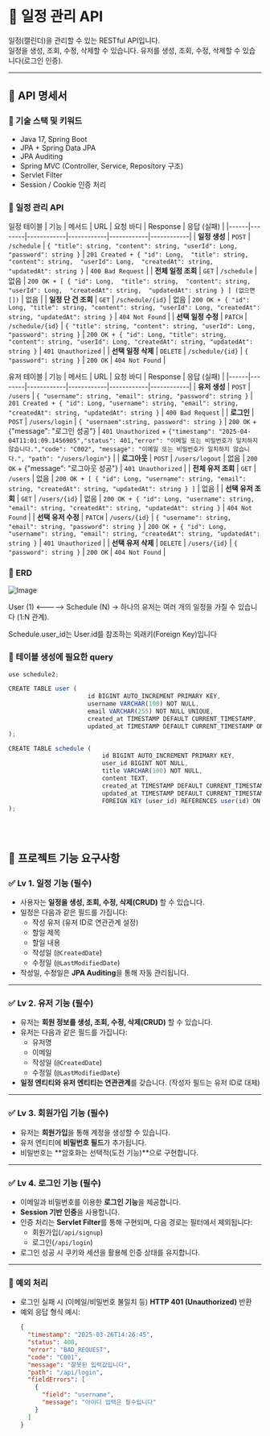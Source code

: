 # 📅 일정 관리 API

일정(캘린더)을 관리할 수 있는 RESTful API입니다.  
일정을 생성, 조회, 수정, 삭제할 수 있습니다.
유저를 생성, 조회, 수정, 삭제할 수 있습니다(로그인 인증). 

---

## 📌 API 명세서

### 🧰 기술 스택 및 키워드
- Java 17, Spring Boot
- JPA + Spring Data JPA
- JPA Auditing
- Spring MVC (Controller, Service, Repository 구조)
- Servlet Filter
- Session / Cookie 인증 처리

### 📝 일정 관리 API

일정 테이블
| 기능 | 메서드 | URL | 요청 바디 | Response | 응답 (실패) |
|------|--------|------------|------------|------------|------------|
| **일정 생성** | `POST` | `/schedule` | `{ "title": string, "content": string, "userId": Long,  "password": string }` | `201 Created + { "id": Long,  "title": string,  "content": string,  "userId": Long,  "createdAt": string,  "updatedAt": string }` | `400 Bad Request` |
| **전체 일정 조회** | `GET` | `/schedule` | 없음 | `200 OK + [ { "id": Long,  "title": string,  "content": string,  "userId": Long,  "createdAt": string,  "updatedAt": string } ] (없으면 [])` | 없음 |
| **일정 단 건 조회** | `GET` | `/schedule/{id}` | 없음 | `200 OK + { "id": Long, "title": string, "content": string, "userId": Long, "createdAt": string, "updatedAt": string }` | `404 Not Found` |
| **선택 일정 수정** | `PATCH` | `/schedule/{id}` | `{ "title": string, "content": string, "userId": Long,  "password": string }` | `200 OK + { "id": Long, "title": string, "content": string, "userId": Long, "createdAt": string, "updatedAt": string }` | `401 Unauthorized` |
| **선택 일정 삭제** | `DELETE` | `/schedule/{id}` | `{ "password": string }` | `200 OK` | `404 Not Found` |

유저 테이블
| 기능 | 메서드 | URL | 요청 바디 | Response | 응답 (실패) |
|------|--------|------------|------------|------------|------------|
| **유저 생성** | `POST` | `/users` | `{ "username": string, "email": string, "password": string }` | `201 Created + { "id": Long, "username": string, "email": string, "createdAt": string, "updatedAt": string }` | `400 Bad Request` |
| **로그인** | `POST` | `/users/login` | `{ "usernaem":string, password": string }` | `200 OK` + {"message": "로그인 성공"} | `401 Unauthorized` + `{"timestamp": "2025-04-04T11:01:09.1456905","status": 401,"error": "이메일 또는 비밀번호가 일치하지 않습니다.","code": "C002", "message": "이메일 또는 비밀번호가 일치하지 않습니다.", "path": "/users/login"}` |
| **로그아웃** | `POST` | `/users/logout` | 없음 | `200 OK` + {"message": "로그아웃 성공"} | `401 Unauthorized` |
| **전체 유저 조회** | `GET` | `/users` | 없음 | `200 OK + [ { "id": Long, "username": string, "email": string, "createdAt": string, "updatedAt": string } ]` | 없음 |
| **선택 유저 조회** | `GET` | `/users/{id}` | 없음 | `200 OK + { "id": Long, "username": string, "email": string, "createdAt": string, "updatedAt": string }` | `404 Not Found` |
| **선택 유저 수정** | `PATCH` | `/users/{id}` | `{ "username": string, "email": string, "password": string }` | `200 OK + { "id": Long, "username": string, "email": string, "createdAt": string, "updatedAt": string }` | `401 Unauthorized` |
| **선택 유저 삭제** | `DELETE` | `/users/{id}` | `{ "password": string }` | `200 OK` | `404 Not Found` |


### 📝 ERD
![Image](https://github.com/user-attachments/assets/ac96ebb4-f6e8-45b4-8f01-012a8533ec6c)

User (1) <-----> Schedule (N)
→ 하나의 유저는 여러 개의 일정을 가질 수 있습니다 (1:N 관계).

Schedule.user_id는 User.id를 참조하는 외래키(Foreign Key)입니다

### 📝 테이블 생성에 필요한 query
```js
use schedule2;

CREATE TABLE user (
                      id BIGINT AUTO_INCREMENT PRIMARY KEY,
                      username VARCHAR(100) NOT NULL,
                      email VARCHAR(255) NOT NULL UNIQUE,
                      created_at TIMESTAMP DEFAULT CURRENT_TIMESTAMP,
                      updated_at TIMESTAMP DEFAULT CURRENT_TIMESTAMP ON UPDATE CURRENT_TIMESTAMP
);

CREATE TABLE schedule (
                          id BIGINT AUTO_INCREMENT PRIMARY KEY,
                          user_id BIGINT NOT NULL,
                          title VARCHAR(100) NOT NULL,
                          content TEXT,
                          created_at TIMESTAMP DEFAULT CURRENT_TIMESTAMP,
                          updated_at TIMESTAMP DEFAULT CURRENT_TIMESTAMP ON UPDATE CURRENT_TIMESTAMP,
                          FOREIGN KEY (user_id) REFERENCES user(id) ON DELETE CASCADE
);



```
<br>

## 📌 프로젝트 기능 요구사항

### ✅ Lv 1. 일정 기능 (필수)

- 사용자는 **일정을 생성, 조회, 수정, 삭제(CRUD)** 할 수 있습니다.
- 일정은 다음과 같은 필드를 가집니다:
  - 작성 유저 (유저 ID로 연관관계 설정)
  - 할일 제목
  - 할일 내용
  - 작성일 (`@CreatedDate`)
  - 수정일 (`@LastModifiedDate`)
- 작성일, 수정일은 **JPA Auditing**을 통해 자동 관리됩니다.

---

### ✅ Lv 2. 유저 기능 (필수)

- 유저는 **회원 정보를 생성, 조회, 수정, 삭제(CRUD)** 할 수 있습니다.
- 유저는 다음과 같은 필드를 가집니다:
  - 유저명
  - 이메일
  - 작성일 (`@CreatedDate`)
  - 수정일 (`@LastModifiedDate`)
- **일정 엔티티와 유저 엔티티는 연관관계**를 갖습니다. (작성자 필드는 유저 ID로 대체)

---

### ✅ Lv 3. 회원가입 기능 (필수)

- 유저는 **회원가입**을 통해 계정을 생성할 수 있습니다.
- 유저 엔티티에 **비밀번호 필드**가 추가됩니다.
- 비밀번호는 **암호화는 선택적(도전 기능)**으로 구현합니다.

---

### ✅ Lv 4. 로그인 기능 (필수)

- 이메일과 비밀번호를 이용한 **로그인 기능**을 제공합니다.
- **Session 기반 인증**을 사용합니다.
- 인증 처리는 **Servlet Filter**를 통해 구현되며, 다음 경로는 필터에서 제외됩니다:
  - 회원가입(`/api/signup`)
  - 로그인(`/api/login`)
- 로그인 성공 시 쿠키와 세션을 활용해 인증 상태를 유지합니다.

---

### 🚫 예외 처리

- 로그인 실패 시 (이메일/비밀번호 불일치 등) **HTTP 401 (Unauthorized)** 반환
- 예외 응답 형식 예시:
  ```json
  {
    "timestamp": "2025-03-26T14:26:45",
    "status": 400,
    "error": "BAD_REQUEST",
    "code": "C001",
    "message": "잘못된 입력값입니다",
    "path": "/api/login",
    "fieldErrors": [
      {
        "field": "username",
        "message": "아이디 입력은 필수입니다"
      }
    ]
  }
